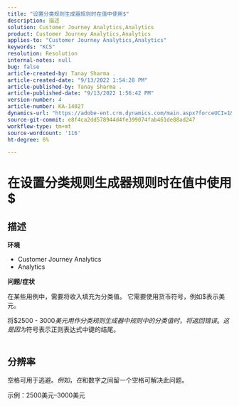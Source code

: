 ```yaml
---
title: "设置分类规则生成器规则时在值中使用$"
description: 描述
solution: Customer Journey Analytics,Analytics
product: Customer Journey Analytics,Analytics
applies-to: "Customer Journey Analytics,Analytics"
keywords: "KCS"
resolution: Resolution
internal-notes: null
bug: false
article-created-by: Tanay Sharma .
article-created-date: "9/13/2022 1:54:28 PM"
article-published-by: Tanay Sharma .
article-published-date: "9/13/2022 1:56:42 PM"
version-number: 4
article-number: KA-14027
dynamics-url: "https://adobe-ent.crm.dynamics.com/main.aspx?forceUCI=1&pagetype=entityrecord&etn=knowledgearticle&id=789a4d90-6b33-ed11-9db1-002248086735"
source-git-commit: e8f4ca2dd578944d4fe399074fab461de88ad247
workflow-type: tm+mt
source-wordcount: '116'
ht-degree: 6%

---
```


# 在设置分类规则生成器规则时在值中使用$

## 描述


<b>环境</b>

- Customer Journey Analytics
- Analytics




<b>问题/症状</b>

在某些用例中，需要将收入填充为分类值。 它需要使用货币符号，例如$表示美元。



将$2500 - $3000美元用作分类规则生成器中规则中的分类值时，将返回错误。 这是因为$符号表示正则表达式中键的结尾。
<br> 

## 分辨率


空格可用于逃避$。 例如，在$和数字之间留一个空格可解决此问题。

示例：2500美元–3000美元
